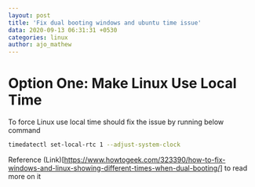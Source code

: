 ```yaml
---
layout: post
title: 'Fix dual booting windows and ubuntu time issue'
data: 2020-09-13 06:31:31 +0530
categories: linux
author: ajo_mathew
---
```

# Option One: Make Linux Use Local Time

To force Linux use local time should fix the issue by running below command

```bash
timedatectl set-local-rtc 1 --adjust-system-clock
```

Reference (Link)[https://www.howtogeek.com/323390/how-to-fix-windows-and-linux-showing-different-times-when-dual-booting/] to read more on it